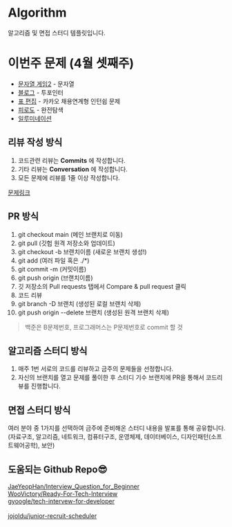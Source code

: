 # Algorithm
알고리즘 및 면접 스터디 템플릿입니다.

# 이번주 문제 (4월 셋째주)
- [문자열 게임2](https://www.acmicpc.net/problem/20437) - 문자열
- [블로그](https://www.acmicpc.net/problem/21921) - 투포인터
- [표 편집](https://programmers.co.kr/learn/courses/30/lessons/81303) - 카카오 채용연계형 인턴쉽 문제
- [피로도](https://www.acmicpc.net/problem/22864) - 완전탐색
- [일루미네이션](https://www.acmicpc.net/problem/5547)

## 리뷰 작성 방식
1. 코드관련 리뷰는 __Commits__ 에 작성합니다.
2. 기타 리뷰는 __Conversation__ 에 작성합니다.
3. 모든 문제에 리뷰를 1줄 이상 작성합니다.

[문제링크](https://github.com/tony9402/baekjoon)
## PR 방식
1. git checkout main (메인 브랜치로 이동)
2. git pull (깃헙 원격 저장소와 업데이트)
3. git checkout -b 브랜치이름 (새로운 브랜치 생성!)
4. git add (여러 파일 혹은 ./*)
5. git commit -m (커밋이름)
6. git push origin (브랜치이름)
7. 깃 저장소의 Pull requests 탭에서 Compare & pull request 클릭
8. 코드 리뷰
9. git branch -D 브랜치 (생성된 로컬 브랜치 삭제)
10. git push origin --delete 브랜치 (생성된 원격 브랜치 삭제)

> 백준은 B문제번호, 프로그래머스는 P문제번호로 commit 할 것


## 알고리즘 스터디 방식
1. 매주 1번 서로의 코드를 리뷰하고 금주의 문제들을 선정합니다.
2. 자신의 브랜치를 열고 문제를 풀이한 후 스터디 기수 브랜치에 PR을 통해서 코드리뷰를 진행합니다.
 
## 면접 스터디 방식
여러 분야 중 1가지를 선택하여 금주에 준비해온 스터디 내용을 발표를 통해 공유합니다.
(자료구조, 알고리즘, 네트워크, 컴퓨터구조, 운영체제, 데이터베이스, 디자인패턴(소프트웨어공학), 보안)


## 도움되는 Github Repo😎
[JaeYeopHan/Interview_Question_for_Beginner](https://github.com/JaeYeopHan/Interview_Question_for_Beginner)<br/>
[WooVictory/Ready-For-Tech-Interview](https://github.com/WooVictory/Ready-For-Tech-Interview)<br/>
[gyoogle/tech-intervew-for-developer](https://github.com/gyoogle/tech-interview-for-developer)<br/>
<br/>
[jojoldu/junior-recruit-scheduler](https://github.com/jojoldu/junior-recruit-scheduler)<br/>
